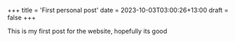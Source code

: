 +++
title = 'First personal post'
date = 2023-10-03T03:00:26+13:00
draft = false
+++

This is my first post for the website, hopefully its good